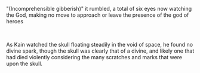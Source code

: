 "(Incomprehensible gibberish)" it rumbled, a total of six eyes now watching the God, making no move to approach or leave the presence of the god of heroes

&#x200B;

As Kain watched the skull floating steadily in the void of space, he found no divine spark, though the skull was clearly that of a divine, and likely one that had died violently considering the many scratches and marks that were upon the skull.